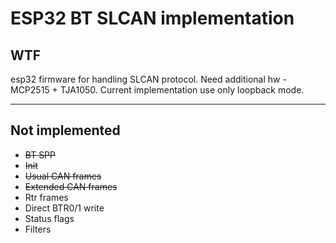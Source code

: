 ESP32 BT SLCAN implementation
=======================

WTF
---

esp32 firmware for handling SLCAN protocol. Need additional hw - MCP2515 + TJA1050. Current implementation use only loopback mode.
_______________________

Not implemented
---------------
 - ~~BT SPP~~
 - ~~Init~~
 - ~~Usual CAN frames~~
 - ~~Extended CAN frames~~
 - Rtr frames
 - Direct BTR0/1 write
 - Status flags
 - Filters